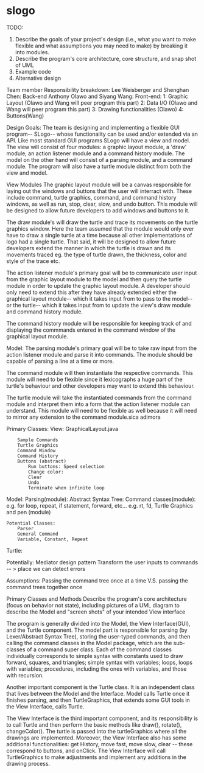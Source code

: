 slogo
=====
TODO:
1. Describe the goals of your project's design (i.e., what you want to make flexible and what assumptions you may need to make) by breaking it into modules.
2. Describe the program's core architecture, core structure, and snap shot of UML
3. Example code
4. Alternative design

Team member Responsibility breakdown:
Lee Weisberger and Shenghan Chen: Back-end
Anthony Olawo and Siyang Wang: Front-end:
	1: Graphic Layout (Olawo and Wang will peer program this part)
	2: Data I/O (Olawo and Wang will peer program this part)
	3: Drawing functionalities (Olawo)
	4: Buttons(Wang)

Design Goals:
The team is designing and implementing a flexible GUI program-- SLogo-- whose functionality can be used and/or extended via an API. Like most standard GUI programs SLogo will have a view and model. The view will consist of four modules: a graphic layout module, a 'draw' module, an action listener module and a command history module. The model on the other hand will consist of a parsing module, and a command module. The program will also have a turtle module distinct from both the view and model. 

View Modules
The graphic layout module will be a canvas responsible for laying out the windows and buttons that the user will interract with. These include command, turtle graphics, command, and command history windows, as well as run, stop, clear, slow, and undo button. This module will be designed to allow future developers to add windows and buttons to it. 

The draw module's will draw the turtle and trace its movements on the turtle graphics window. Here  the team assumed that the module would only ever have to draw a single turtle at a time because all other implementations of logo had a single turtle. That said, it will be designed to allow future developers extend the manner in which the turtle is drawn and its movements traced eg. the type of turtle drawn, the thickness, color and style of the trace etc.


The action listener module's primary goal will be to communicate user input from the graphic layout module to the model and then query the turtle module in order to update the graphic layout module. A developer should only need to extend this after they have already extended either the graphical layout module-- which it takes input from to pass to the model-- or the turtle-- which it takes input from to update the view's draw module and command history module.

The command history module will be responsible for keeping track of and displaying the commmands entered in the command window of the graphical layout module. 

Model: 
The parsing module's primary goal will be to take raw input from the action listener module and parse it into commands. The module should be capable of parsing a line at a time or more. 

The command module will then instantiate the respective commands. This module will need to be flexible since it lexicographs a huge part of the turtle's behaviour and other developers may want to extend this behaviour.

The turtle module will take the instantiated commands from the command module and interpret them into a form that the action listener module can understand. This module will need to be flexible as well because it will need to mirror any extension to the command module.sica adimora 


Primary Classes: 
View:
		GraphicalLayout.java
		
		Sample Commands
		Turtle Graphics 
		Command Window 
		Command History
		Buttons (abstract)
			Run buttons: Speed selection
			Change color:
			Clear
			Undo
			Terminate when infinite loop

	
			
Model:
Parsing(module):
Abstract Syntax Tree:
	Command classes(module): 
		e.g. for loop, repeat, if statement, forward, etc…
			e.g. rt, fd, 
	Turtle Graphics and pen (module)

	Potential Classes:
		Parser
		General Command
		Variable, Constant, Repeat 

Turtle:
	

Potentially: 
	Mediator design pattern 
		Transform the user inputs to commands -- > place we can detect errors 

Assumptions:
	Passing the command tree once at a time V.S. passing the command trees together once 


Primary Classes and Methods
Describe the program's core architecture (focus on behavior not state), including pictures of a UML diagram to describe the Model and "screen shots" of your intended View interface

The program is generally divided into the Model, the View Interface(GUI), and the Turtle component. The model part is responsible for parsing (by Lexer/Abstract Syntax Tree), storing the user-typed commands, and then calling the command classes in the Model package, which are the sub-classes of a command super class. Each of the command classes individually corresponds to simple syntax with constants used to draw forward, squares, and triangles; simple syntax with variables; loops, loops with variables; procedures, including the ones with variables, and those with recursion. 

Another important component is the Turtle class. It is an independent class that lives between the Model and the Interface. Model calls Turtle once it finishes parsing, and then TurtleGraphics, that extends some GUI tools in the View Interface, calls Turtle. 

The View Interface is the third important component, and its responsibility is to call Turtle and then perform the basic methods like draw(), rotate(), changeColor(). The turtle is passed into the turtleGraphics where all the drawings are implemented. Moreover, the View Interface also has some additional functionalities: get History, move fast, move slow, clear -- these correspond to buttons, and onClick. The View Interface will call TurtleGraphics to make adjustments and implement any additions in the drawing process. 



